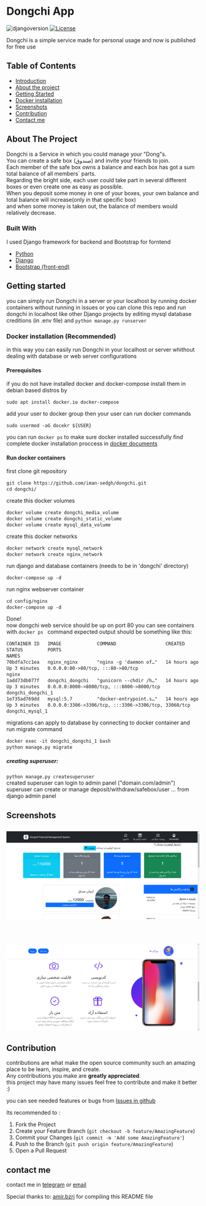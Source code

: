 # Dongchi App
![djangoversion](https://img.shields.io/badge/django%20version-3.2.5-blue) [![License](https://img.shields.io/badge/license-GPL-information)](https://opensource.org/licenses/GPL-3.0) 

Dongchi is a simple service made for personal usage and now is published for free use 

 ## Table of Contents  
- [Introduction](#dongchi-app)  
- [About the project](#about-the-project)  
- [Getting Started](#getting-started)  
- [Docker installation](#docker-installation-recommended)  
- [Screenshots](#screenshots)
- [Contribution](#contribution)
- [Contact me](#contact-me)



## About The Project
Dongchi is a Service in which you could manage your "Dong"s.  
You can create a safe box (صندوق) and invite your friends to join.  
Each member of the safe box owns a balance and each box has got a sum total balance of all members` parts.  
Regarding the bright side, each user could take part in several different boxes or even create one as easy as possible.  
When you deposit some money in one of your boxes, your own balance and total balance will increase(only in that specific box)  
and when some money is taken out, the balance of members would relatively decrease.  

### Built With
I used Django framework for backend and Bootstrap for forntend

* [Python](https://python.org)
* [Django](https://djangoproject.com)
* [Bootstrap (front-end)](https://getbootstrap.com)

## Getting started
you can simply run Dongchi in a server or your localhost by running docker containers without running in issues
or you can clone this repo and run dongchi  in localhost like other Django projects by editing mysql database creditions (in .env file)  and  `python manage.py runserver`

### Docker installation (Recommended)
in this way you can easily run Dongchi in your localhost or server whithout dealing with database or web server configurations
####  Prerequisites
if you do not have installed docker and docker-compose install them in debian based distros by 
```
sudo apt install docker.io docker-compose
```
add your user to docker group then your user can run docker commands 
```
sudo usermod -aG docekr ${USER}
```
you can run ``docker ps``  to make sure docker installed successfully 
find complete docker installation proccess in [docker documents](https://docs.docker.com/engine/install/)
#### Run docker containers
first clone git repository
```
git clone https://github.com/iman-sedgh/dongchi.git
cd dongchi/
```
create this docker volumes 
```
docker volume create dongchi_media_volume
docker volume create dongchi_static_volume
docker volume create mysql_data_volume
```
create this docker networks
```
docker network create mysql_network
docker network create nginx_network
```
run django and database containers (needs to be in 'dongchi' directory)
```
docker-compose up -d 
```
run nginx webserver container 
```
cd config/nginx 
docker-compose up -d 
```
Done!  
now dongchi web service should be up on port 80 
you can see containers with `docker ps ` command
expected output should be something like this: 
```
CONTAINER ID   IMAGE             COMMAND                  CREATED        STATUS         PORTS                                                  NAMES
70bdfa7cc1ea   nginx_nginx       "nginx -g 'daemon of…"   14 hours ago   Up 3 minutes   0.0.0.0:80->80/tcp, :::80->80/tcp                      nginx
1add73db077f   dongchi_dongchi   "gunicorn --chdir /h…"   14 hours ago   Up 3 minutes   0.0.0.0:8000->8000/tcp, :::8000->8000/tcp              dongchi_dongchi_1
1e735ad769dd   mysql:5.7         "docker-entrypoint.s…"   14 hours ago   Up 3 minutes   0.0.0.0:3306->3306/tcp, :::3306->3306/tcp, 33060/tcp   dongchi_mysql_1

```
migrations can apply to database by connecting to docker container and run migrate command
```
docker exec -it dongchi_dongchi_1 bash
python manage.py migrate 
```
##### creating superuser:
`python manage.py createsuperuser`  
created superuser can login to admin panel ("domain.com/admin") superuser can create or manage deposit/withdraw/safebox/user ... from django admin panel

## Screenshots
![screenshot1](screenshots/screenshot1.png)
&nbsp;
---
&nbsp;
![screenshot2](screenshots/screenshot2.png)
## Contribution
contributions are what make the open source community such an amazing place to be learn, inspire, and create.  
Any contributions you make are **greatly appreciated**.  
this project may have many issues feel free to contribute and make it better :) 

you can see needed features or bugs from [Issues in github](https://github.com/iman-sedgh/dongchi/issues)  

Its recommended to :

1. Fork the Project
2. Create your Feature Branch (`git checkout -b feature/AmazingFeature`)
3. Commit your Changes (`git commit -m 'Add some AmazingFeature'`)
4. Push to the Branch (`git push origin feature/AmazingFeature`)
5. Open a Pull Request

## contact me 
 contact me in [telegram](https://t.me/iman_sedgh) or [email](mailto:iman.sedgh@yahoo.com)

 Special thanks to:
 [amir.bzrj](https://www.instagram.com/amir.bzrj/) for compiling this README file
